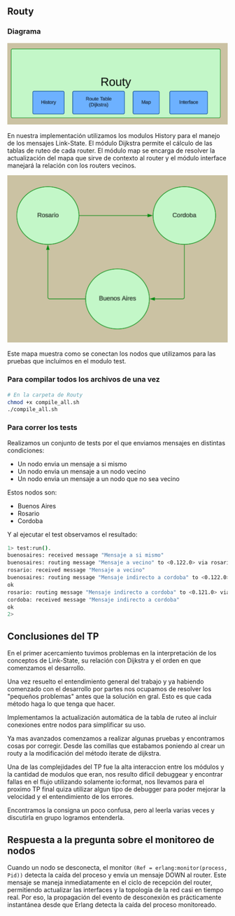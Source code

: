 ## Routy
### Diagrama 
![img.png](routy.png)

En nuestra implementación utilizamos los modulos History para el manejo de los mensajes Link-State. El módulo Dijkstra permite el cálculo de las tablas de ruteo de cada router. El módulo map se encarga de resolver la actualización del mapa que sirve de contexto al router y el módulo interface manejará la relación con los routers vecinos.

![img.png](mapa.png)

Este mapa muestra como se conectan los nodos que utilizamos para las pruebas que incluímos en el modulo test.

### Para compilar todos los archivos de una vez

```bash
# En la carpeta de Routy
chmod +x compile_all.sh
./compile_all.sh
```

### Para correr los tests

Realizamos un conjunto de tests por el que enviamos mensajes en distintas condiciones:
 * Un nodo envia un mensaje a si mismo
 * Un nodo envia un mensaje a un nodo vecino
 * Un nodo envia un mensaje a un nodo que no sea vecino

Estos nodos son:
 * Buenos Aires
 * Rosario
 * Cordoba


Y al ejecutar el test observamos el resultado:
```bash
1> test:run().
buenosaires: received message "Mensaje a si mismo"
buenosaires: routing message "Mensaje a vecino" to <0.122.0> via rosario
rosario: received message "Mensaje a vecino" 
buenosaires: routing message "Mensaje indirecto a cordoba" to <0.122.0> via rosario
ok
rosario: routing message "Mensaje indirecto a cordoba" to <0.121.0> via cordoba
cordoba: received message "Mensaje indirecto a cordoba"
ok
2> 

```


## Conclusiones del TP

En el primer acercamiento tuvimos problemas en la interpretación de los conceptos de Link-State, su relación con Dijkstra y el orden en que comenzamos el desarrollo.

Una vez resuelto el entendimiento general del trabajo y ya habiendo comenzado con el desarrollo por partes nos ocupamos de resolver los "pequeños problemas" antes que la solución en gral. Esto es que cada método haga lo que tenga que hacer. 

Implementamos la actualización automática de la tabla de ruteo al incluir conexiones entre nodos para simplificar su uso.

Ya mas avanzados comenzamos a realizar algunas pruebas y encontramos cosas por corregir. Desde las comillas que estabamos poniendo al crear un routy a la modificación del método iterate de dijkstra.

Una de las complejidades del TP fue la alta interaccion entre los módulos y la cantidad de modulos que eran,
nos resulto dificil debuggear y encontrar fallas en el flujo utilizando solamente io:format, nos llevamos para 
el proximo TP final quiza utilizar algun tipo de debugger para poder mejorar la velocidad y el entendimiento de los errores.

Encontramos la consigna un poco confusa, pero al leerla varias veces y discutirla en grupo logramos entenderla.

## Respuesta a la pregunta sobre el monitoreo de nodos
Cuando un nodo se desconecta, el monitor `(Ref = erlang:monitor(process, Pid))` detecta la caída del proceso y envía un mensaje DOWN al router.
Este mensaje se maneja inmediatamente en el ciclo de recepción del router,
permitiendo actualizar las interfaces y la topología de la red casi en tiempo real. Por eso, la propagación del evento de desconexión es prácticamente instantánea desde que Erlang detecta la caída del proceso monitoreado.